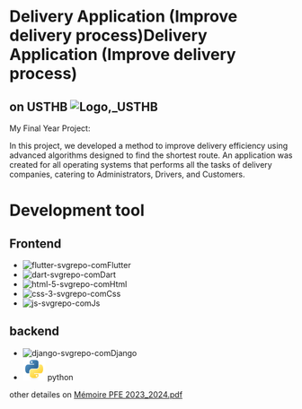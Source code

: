 # Delivery Application (Improve delivery process)Delivery Application (Improve delivery process)
## on USTHB <img src="https://github.com/adelazzi/adelazzi/assets/93773381/4704f2a7-8b89-4342-8442-b3b18fe7b040" alt="Logo,_USTHB" width="40" height="40"/>


My Final Year Project:

In this project, we developed a method to improve delivery efficiency using advanced algorithms designed to find the shortest route. An application was created for all operating systems that performs all the tasks of delivery companies, catering to Administrators, Drivers, and Customers.



# Development tool 
## Frontend 

<ul>
  <li><img src="https://github.com/adelazzi/adelazzi/assets/93773381/1a6c5fbe-f284-4856-883f-92d667543c29" alt="flutter-svgrepo-com" width="40" height="40"/>Flutter</li>
  <li><img src="https://github.com/adelazzi/adelazzi/assets/93773381/a282d003-f570-4d14-883d-f742626965a0" alt="dart-svgrepo-com" width="40" height="40"/>Dart</li>
  <li><img src="https://github.com/adelazzi/adelazzi/assets/93773381/79227ff2-757a-4610-b605-446b785e9cb6" alt="html-5-svgrepo-com" width="40" height="40"/>Html</li>
  <li><img src="https://github.com/adelazzi/adelazzi/assets/93773381/1275612e-4b36-4f50-afb2-578bfbc723a5" alt="css-3-svgrepo-com" width="40" height="40"/>Css</li>
    <li><img src="https://github.com/adelazzi/adelazzi/assets/93773381/d7a8a64e-2f76-47e4-b24b-34fd38ddbe51" alt="js-svgrepo-com" width="40" height="40"/>Js</li>
</ul>

## backend

<ul>
  <li><img src="https://github.com/adelazzi/Pfe/assets/93773381/8c5c749d-9482-44bd-a877-0692f2c56b0c" alt="django-svgrepo-com" width="40" height="40"/>Django</li>
<li><img src="https://raw.githubusercontent.com/devicons/devicon/master/icons/python/python-original.svg" alt="python" width="40" height="40"/>  python </li>
</ul>


other detailes on [Mémoire PFE 2023_2024.pdf](https://github.com/user-attachments/files/15803924/Memoire.PFE.2023_2024.pdf)





